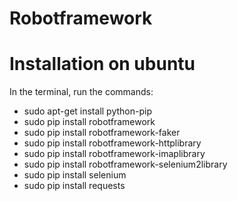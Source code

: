 # Robotframework

# Installation on ubuntu

In the terminal, run the commands:

- sudo apt-get install python-pip
- sudo pip install robotframework
- sudo pip install robotframework-faker
- sudo pip install robotframework-httplibrary
- sudo pip install robotframework-imaplibrary
- sudo pip install robotframework-selenium2library
- sudo pip install selenium
- sudo pip install requests
